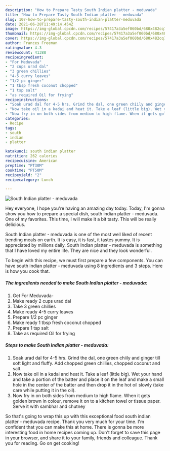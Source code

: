 ```yaml
---
description: "How to Prepare Tasty South Indian platter - meduvada"
title: "How to Prepare Tasty South Indian platter - meduvada"
slug: 107-how-to-prepare-tasty-south-indian-platter-meduvada
date: 2021-06-28T11:49:14.454Z
image: https://img-global.cpcdn.com/recipes/57417a3a5ef060bd/680x482cq70/south-indian-platter-meduvada-recipe-main-photo.jpg
thumbnail: https://img-global.cpcdn.com/recipes/57417a3a5ef060bd/680x482cq70/south-indian-platter-meduvada-recipe-main-photo.jpg
cover: https://img-global.cpcdn.com/recipes/57417a3a5ef060bd/680x482cq70/south-indian-platter-meduvada-recipe-main-photo.jpg
author: Frances Freeman
ratingvalue: 4.3
reviewcount: 41388
recipeingredient:
- "For Meduvada"
- "2 cups urad dal"
- "3 green chillies"
- "4-5 curry leaves"
- "1/2 pc ginger"
- "1 tbsp fresh coconut chopped"
- "1 tsp salt"
- "as required Oil for frying"
recipeinstructions:
- "Soak urad dal for 4-5 hrs. Grind the dal, one green chiily and ginger till soft light and fluffy. Add chopped green chillies, chopped coconut and salt."
- "Now take oil in a kadai and heat it. Take a leaf (little big). Wet your hand and take a portion of the batter and place it on the leaf and make a small hole in the center of the batter and then drop it in the hot oil slowly (take care while putting it in the oil)."
- "Now fry in on both sides from medium to high flame. When it gets golden brown in colour, remove it on to a kitchen towel or tissue paper. Serve it with sambhar and chutney"
categories:
- Recipe
tags:
- south
- indian
- platter

katakunci: south indian platter 
nutrition: 262 calories
recipecuisine: American
preptime: "PT30M"
cooktime: "PT50M"
recipeyield: "2"
recipecategory: Lunch

---
```



![South Indian platter - meduvada](https://img-global.cpcdn.com/recipes/57417a3a5ef060bd/680x482cq70/south-indian-platter-meduvada-recipe-main-photo.jpg)

Hey everyone, I hope you're having an amazing day today. Today, I'm gonna show you how to prepare a special dish, south indian platter - meduvada. One of my favorites. This time, I will make it a bit tasty. This will be really delicious.

South Indian platter - meduvada is one of the most well liked of recent trending meals on earth. It is easy, it is fast, it tastes yummy. It is appreciated by millions daily. South Indian platter - meduvada is something that I have loved my entire life. They are nice and they look wonderful.




To begin with this recipe, we must first prepare a few components. You can have south indian platter - meduvada using 8 ingredients and 3 steps. Here is how you cook that.

<!--inarticleads1-->

##### The ingredients needed to make South Indian platter - meduvada:

1. Get For Meduvada-
1. Make ready 2 cups urad dal
1. Take 3 green chillies
1. Make ready 4-5 curry leaves
1. Prepare 1/2 pc ginger
1. Make ready 1 tbsp fresh coconut chopped
1. Prepare 1 tsp salt
1. Take as required Oil for frying




<!--inarticleads2-->

##### Steps to make South Indian platter - meduvada:

1. Soak urad dal for 4-5 hrs. Grind the dal, one green chiily and ginger till soft light and fluffy. Add chopped green chillies, chopped coconut and salt.
1. Now take oil in a kadai and heat it. Take a leaf (little big). Wet your hand and take a portion of the batter and place it on the leaf and make a small hole in the center of the batter and then drop it in the hot oil slowly (take care while putting it in the oil).
1. Now fry in on both sides from medium to high flame. When it gets golden brown in colour, remove it on to a kitchen towel or tissue paper. Serve it with sambhar and chutney




So that's going to wrap this up with this exceptional food south indian platter - meduvada recipe. Thank you very much for your time. I'm confident that you can make this at home. There is gonna be more interesting food in home recipes coming up. Don't forget to save this page in your browser, and share it to your family, friends and colleague. Thank you for reading. Go on get cooking!
